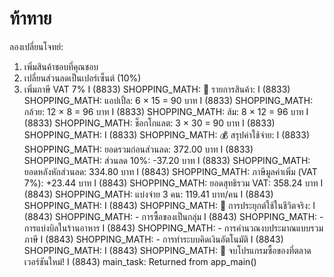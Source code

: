 # ท้าทาย
ลองเปลี่ยนโจทย์:
1. เพิ่มสินค้าชอบที่คุณชอบ
2. เปลี่ยนส่วนลดเป็นเปอร์เซ็นต์ (10%)
3. เพิ่มภาษี VAT 7%
I (8833) SHOPPING_MATH: 📖 รายการสินค้า:
I (8833) SHOPPING_MATH:    แอปเปิ้ล: 6 × 15 = 90 บาท
I (8833) SHOPPING_MATH:    กล้วย: 12 × 8 = 96 บาท
I (8833) SHOPPING_MATH:    ส้ม: 8 × 12 = 96 บาท
I (8833) SHOPPING_MATH:    ช็อกโกแลต: 3 × 30 = 90 บาท
I (8833) SHOPPING_MATH: 
I (8833) SHOPPING_MATH: 💰 สรุปค่าใช้จ่าย:
I (8833) SHOPPING_MATH:    ยอดรวมก่อนส่วนลด:           372.00 บาท
I (8833) SHOPPING_MATH:    ส่วนลด 10%:                -37.20 บาท
I (8833) SHOPPING_MATH:    ยอดหลังหักส่วนลด:            334.80 บาท
I (8843) SHOPPING_MATH:    ภาษีมูลค่าเพิ่ม (VAT 7%): +23.44 บาท
I (8843) SHOPPING_MATH:    ยอดสุทธิรวม VAT:             358.24 บาท
I (8843) SHOPPING_MATH:    แบ่งจ่าย 3 คน:               119.41 บาท/คน
I (8843) SHOPPING_MATH: 
I (8843) SHOPPING_MATH: 🌟 การประยุกต์ใช้ในชีวิตจริง:
I (8843) SHOPPING_MATH:    - การซื้อของเป็นกลุ่ม
I (8843) SHOPPING_MATH:    - การแบ่งบิลในร้านอาหาร
I (8843) SHOPPING_MATH:    - การคำนวณงบประมาณแบบรวมภาษี
I (8843) SHOPPING_MATH:    - การทำระบบคิดเงินอัตโนมัติ
I (8843) SHOPPING_MATH: 
I (8843) SHOPPING_MATH: 🎉 จบโปรแกรมซื้อของที่ตลาดเวอร์ชันใหม่!
I (8843) main_task: Returned from app_main()